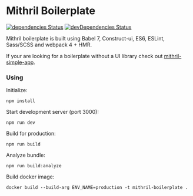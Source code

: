 # Mithril Boilerplate
[![dependencies Status](https://david-dm.org/admiralobvious/mithril-boilerplate/status.svg)](https://david-dm.org/admiralobvious/mithril-boilerplate)
[![devDependencies Status](https://david-dm.org/admiralobvious/mithril-boilerplate/dev-status.svg)](https://david-dm.org/admiralobvious/mithril-boilerplate?type=dev)

Mithril boilerplate is built using Babel 7, Construct-ui, ES6, ESLint, Sass/SCSS and webpack 4 + HMR.

If your are looking for a boilerplate without a UI library check out [mithril-simple-app](https://github.com/admiralobvious/mithril-simple-app).

### Using

Initialize:
```shell script
npm install
```

Start development server (port 3000):
```shell script
npm run dev
```

Build for production:
```shell script
npm run build
```

Analyze bundle:
```shell script
npm run build:analyze
```

Build docker image:
```shell script
docker build --build-arg ENV_NAME=production -t mithril-boilerplate .
```
